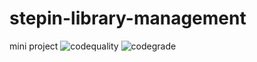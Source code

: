 # stepin-library-management
mini project
![codequality](https://www.code-inspector.com/project/27986/score/svg)
![codegrade](https://www.code-inspector.com/project/27986/status/svg)
